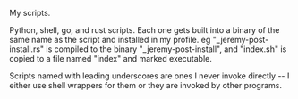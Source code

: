 My scripts.

Python, shell, go, and rust scripts. Each one gets built into a binary of the same name as the script and installed in my profile. eg "\_jeremy-post-install.rs" is compiled to the binary "\_jeremy-post-install", and "index.sh" is copied to a file named "index" and marked executable.

Scripts named with leading underscores are ones I never invoke directly -- I either use shell wrappers for them or they are invoked by other programs.
